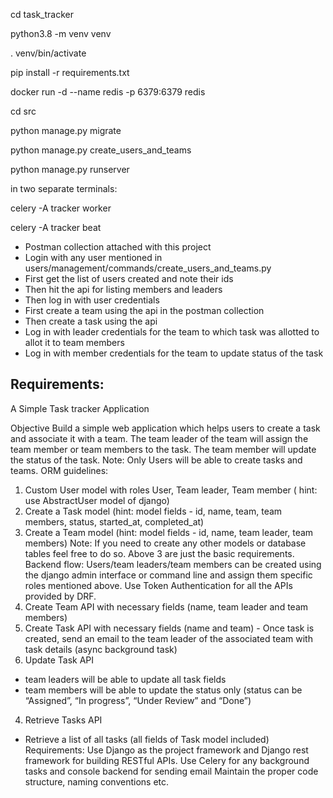 cd task_tracker

python3.8 -m venv venv

. venv/bin/activate

pip install -r requirements.txt

docker run -d --name redis -p 6379:6379 redis

cd src

python manage.py migrate

python manage.py create_users_and_teams

python manage.py runserver

in two separate terminals:

celery -A tracker worker

celery -A tracker beat

* Postman collection attached with this project
* Login with any user mentioned in users/management/commands/create_users_and_teams.py
* First get the list of users created and note their ids
* Then hit the api for listing members and leaders
* Then log in with user credentials
* First create a team using the api in the postman collection
* Then create a task using the api
* Log in with leader credentials for the team to which task was allotted to allot it to team members
* Log in with member credentials for the team to update status of the task

Requirements:
-----------------------------------------------------------------------------------------------

A Simple Task tracker Application

Objective
Build a simple web application which helps users to create a task and associate it with a team.
The team leader of the team will assign the team member or team members to the task. The
team member will update the status of the task.
Note: Only Users will be able to create tasks and teams.
ORM guidelines:
1. Custom User model with roles User, Team leader, Team member ( hint: use
AbstractUser model of django)
2. Create a Task model
(hint: model fields - id, name, team, team members, status, started_at, completed_at)
3. Create a Team model
(hint: model fields - id, name, team leader, team members)
Note: If you need to create any other models or database tables feel free to do so. Above 3 are
just the basic requirements.
Backend flow:
Users/team leaders/team members can be created using the django admin interface or
command line and assign them specific roles mentioned above.
Use Token Authentication for all the APIs provided by DRF.
1. Create Team API with necessary fields (name, team leader and team members)
2. Create Task API with necessary fields (name and team) - Once task is created, send an email
to the team leader of the associated team with task details (async background task)
3. Update Task API
- team leaders will be able to update all task fields
- team members will be able to update the status only (status can be “Assigned”, “In
progress”, “Under Review” and “Done”)
4. Retrieve Tasks API
- Retrieve a list of all tasks (all fields of Task model included)
Requirements:
Use Django as the project framework and Django rest framework for building RESTful APIs.
Use Celery for any background tasks and console backend for sending email
Maintain the proper code structure, naming conventions etc.
